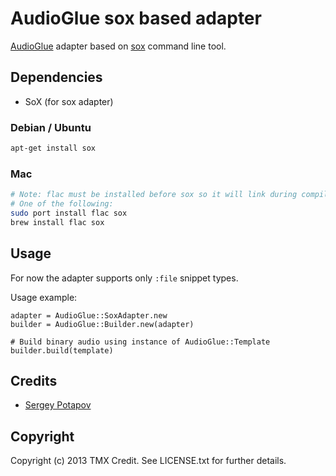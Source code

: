 # AudioGlue sox based adapter

[AudioGlue](https://github.com/TMXCredit/audio_glue/) adapter based on
[sox](http://sox.sourceforge.net) command line tool.


## Dependencies

* SoX (for sox adapter)

### Debian / Ubuntu

```bash
apt-get install sox
```

### Mac

```bash
# Note: flac must be installed before sox so it will link during compilation.
# One of the following:
sudo port install flac sox
brew install flac sox
```

## Usage

For now the adapter supports only `:file` snippet types.

Usage example:

```
adapter = AudioGlue::SoxAdapter.new
builder = AudioGlue::Builder.new(adapter)

# Build binary audio using instance of AudioGlue::Template
builder.build(template)
```


## Credits

* [Sergey Potapov](https://github.com/greyblake)

## Copyright

Copyright (c) 2013 TMX Credit. See LICENSE.txt for further details.
